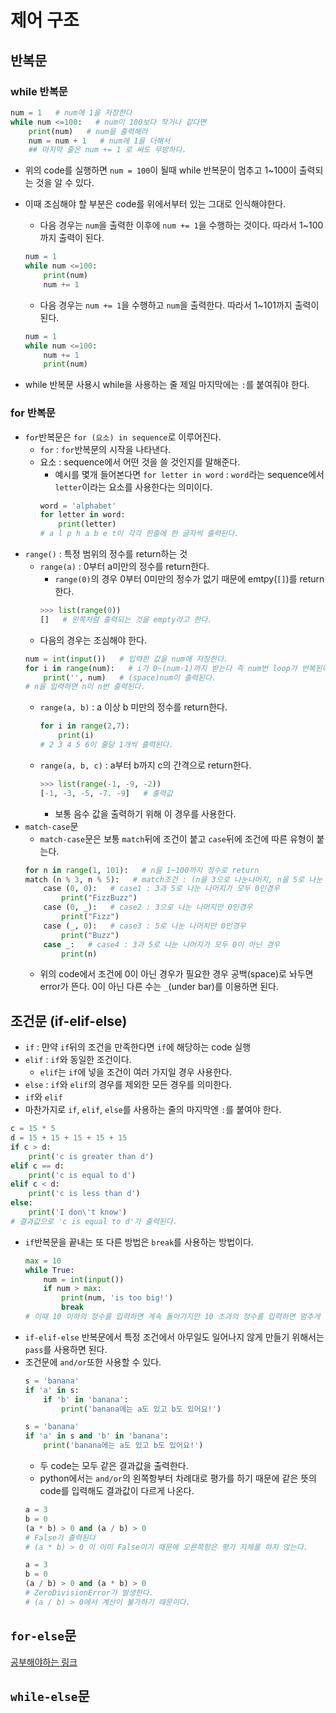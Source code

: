 # 제어 구조

## 반복문

### while 반복문

```python
num = 1   # num에 1을 저장한다
while num <=100:   # num이 100보다 작거나 같다면
    print(num)   # num을 출력해라
    num = num + 1   # num에 1을 더해서
    ## 마지막 줄은 num += 1 로 써도 무방하다.
```
* 위의 code를 실행하면 `num = 100`이 될때 while 반복문이 멈추고 1~100이 출력되는 것을 알 수 있다.
* 이때 조심해야 할 부분은 code를 위에서부터 있는 그대로 인식해야한다.
    * 다음 경우는 `num`을 출력한 이후에 `num += 1`을 수행하는 것이다. 따라서 1~100까지 출력이 된다.
    ```python
    num = 1
    while num <=100:
        print(num)
        num += 1
    ``` 

    * 다음 경우는 `num += 1`을 수행하고 `num`을 출력한다. 따라서 1~101까지 출력이 된다.
    ```python
    num = 1
    while num <=100:
        num += 1
        print(num)
    ```
* while 반복문 사용시 while을 사용하는 줄 제일 마지막에는 `:`를 붙여줘야 한다.

### for 반복문
* `for`반복문은 `for (요소) in sequence`로 이루어진다.
    * `for` : `for`반복문의 시작을 나타낸다.
    * 요소 : sequence에서 어떤 것을 쓸 것인지를 말해준다.
        * 예시를 몇개 들어본다면 `for letter in word` : `word`라는 sequence에서 `letter`이라는 요소를 사용한다는 의미이다.
        ```python
        word = 'alphabet'
        for letter in word:
            print(letter)
        # a l p h a b e t이 각각 한줄에 한 글자씩 출력된다.
        ```
* `range()` : 특정 범위의 정수를 return하는 것
    * `range(a)` : 0부터 a미만의 정수를 return한다.
        * `range(0)`의 경우 0부터 0미만의 정수가 없기 때문에 emtpy(`[]`)를 return한다.
        ```python
        >>> list(range(0))
        []   # 왼쪽처럼 출력되는 것을 empty라고 한다.
        ```
    * 다음의 경우는 조심해야 한다.
    ```python
    num = int(input())   # 입력한 값을 num애 저장한다.
    for i in range(num):   # i가 0~(num-1)까지 받는다 즉 num번 loop가 반복된다.
        print('', num)   # (space)num이 출력된다.
    # n을 입력하면 n이 n번 출력된다.
    ```
    * `range(a, b)` : a 이상 b 미만의 정수를 return한다.
        ```python
       for i in range(2,7):
            print(i)
        # 2 3 4 5 6이 줄당 1개씩 출력된다.
        ```
    * `range(a, b, c)` : a부터 b까지 c의 간격으로 return한다.
        ```python
        >>> list(range(-1, -9, -2))
        [-1, -3, -5, -7. -9]   # 출력값
        ```
         * 보통 음수 값을 출력하기 위해 이 경우를 사용한다.
* `match-case`문
    * `match-case`문은 보통 `match`뒤에 조건이 붙고 `case`뒤에 조건에 따른 유형이 붙는다.
    ```python
    for n in range(1, 101):   # n을 1~100까지 정수로 return
    match (n % 3, n % 5):   # match조건 : (n을 3으로 나눈나머지, n을 5로 나눈 나머지)
        case (0, 0):   # case1 : 3과 5로 나눈 나머지가 모두 0인경우
            print("FizzBuzz")
        case (0, _):   # case2 : 3으로 나눈 나머지만 0인경우
            print("Fizz")
        case (_, 0):   # case3 : 5로 나눈 나머지만 0인경우
            print("Buzz")
        case _:   # case4 : 3과 5로 나눈 나머지가 모두 0이 아닌 경우
            print(n)
    ```
    * 위의 code에서 조건에 0이 아닌 경우가 필요한 경우 공백(space)로 놔두면 error가 뜬다. 0이 아닌 다른 수는 `_`(under bar)를 이용하면 된다.

## 조건문 (if-elif-else)
* `if` : 먄약 `if`뒤의 조건을 만족한다면 `if`에 해당하는 code 실행
* `elif` : `if`와 동일한 조건이다.
    * `elif`는 `if`에 넣을 조건이 여러 가지일 경우 사용한다.
* `else` : `if`와 `elif`의 경우를 제외한 모든 경우를 의미한다.
* `if`와 `elif`
* 마찬가지로 `if`, `elif`, `else`를 사용하는 줄의 마지막엔 `:`를 붙여야 한다.
```python
c = 15 * 5
d = 15 + 15 + 15 + 15 + 15
if c > d:
    print('c is greater than d')
elif c == d:
    print('c is equal to d')
elif c < d:
    print('c is less than d')
else:
    print('I don\'t know')   
# 결과값으로 'c is equal to d'가 출력된다.
```
* `if`반복문을 끝내는 또 다른 방법은 `break`를 사용하는 방법이다.
    ```python
    max = 10
    while True:
        num = int(input())
        if num > max:
            print(num, 'is too big!')
            break
    # 이때 10 이하의 정수를 입력하면 계속 돌아가지만 10 초과의 정수를 입력하면 멈추게 된다.
    ```
* `if-elif-else` 반복문에서 특정 조건에서 아무일도 일어나지 않게 만들기 위해서는 `pass`를 사용하면 된다.
* 조건문에 `and/or`또한 사용할 수 있다.
    ```python
    s = 'banana'
    if 'a' in s:
        if 'b' in 'banana':
            print('banana에는 a도 있고 b도 있어요!')
    ```
    ```python
    s = 'banana'
    if 'a' in s and 'b' in 'banana':
        print('banana에는 a도 있고 b도 있어요!')
    ```
    * 두 code는 모두 같은 결과값을 출력한다.
    * python에서는 `and/or`의 왼쪽항부터 차례대로 평가를 하기 때문에 같은 뜻의 code를 입력해도 결과값이 다르게 나온다.
    ```python
    a = 3
    b = 0
    (a * b) > 0 and (a / b) > 0
    # False가 출력된다
    # (a * b) > 0 이 이미 False이기 때문에 오른쯕항은 평가 자체를 하지 않는다.
    ```
    ```python
    a = 3
    b = 0
    (a / b) > 0 and (a * b) > 0
    # ZeroDivisionError가 발생한다.
    # (a / b) > 0에서 계산이 불가하기 때문이다.
    ```

## `for-else`문

[공부해야하는 링크](https://wikidocs.net/190098)


## `while-else`문